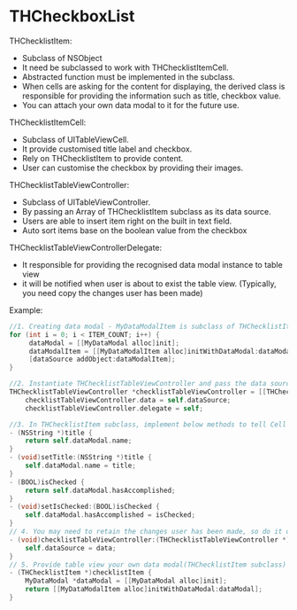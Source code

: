 THCheckboxList
==============

THChecklistItem:
- Subclass of NSObject
- It need be subclassed to work with THChecklistItemCell. 
- Abstracted function must be implemented in the subclass.
- When cells are asking for the content for displaying, the derived class is responsible for providing the information such as title, checkbox value.
- You can attach your own data modal to it for the future use.

THChecklistItemCell:
- Subclass of UITableViewCell.
- It provide customised title label and checkbox.
- Rely on THChecklistItem to provide content.
- User can customise the checkbox by providing their images.
  
THChecklistTableViewController:
- Subclass of UITableViewController.
- By passing an Array of THChecklistItem subclass as its data source.
- Users are able to insert item right on the built in text field.
- Auto sort items base on the boolean value from the checkbox 

THChecklistTableViewControllerDelegate:
- It responsible for providing the recognised data modal instance to table view
- it will be notified when user is about to exist the table view. (Typically, you need copy the changes user has been made)
 
Example:
``` objective-c
//1. Creating data modal - MyDataModalItem is subclass of THChecklistItem
for (int i = 0; i < ITEM_COUNT; i++) {
     dataModal = [[MyDataModal alloc]init];            
     dataModalItem = [[MyDataModalItem alloc]initWithDataModal:dataModal];
     [dataSource addObject:dataModalItem];
}

//2. Instantiate THChecklistTableViewController and pass the data source to it
THChecklistTableViewController *checklistTableViewController = [[THChecklistTableViewController alloc]initWithStyle:UITableViewStylePlain];
    checklistTableViewController.data = self.dataSource;
    checklistTableViewController.delegate = self;

//3. In THChecklistItem subclass, implement below methods to tell Cell what kind of information you would like it to be shown
- (NSString *)title {
    return self.dataModal.name;
}
- (void)setTitle:(NSString *)title {
    self.dataModal.name = title;
}
- (BOOL)isChecked {
    return self.dataModal.hasAccomplished;
}
- (void)setIsChecked:(BOOL)isChecked {
    self.dataModal.hasAccomplished = isChecked;
}
// 4. You may need to retain the changes user has been made, so do it on the delegate callback
- (void)checklistTableViewController:(THChecklistTableViewController *)controller willExitWithData:(NSMutableArray *)data {
    self.dataSource = data;
}
// 5. Provide table view your own data modal(THChecklistItem subclass)
- (THChecklistItem *)checklistItem {
    MyDataModal *dataModal = [[MyDataModal alloc]init];    
    return [[MyDataModalItem alloc]initWithDataModal:dataModal];
}
```
